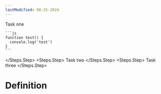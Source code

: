 ```yaml
---
lastModified: 08-25-2024
---
```


<script>
  import { Steps } from "$lib/components";
</script>

<Steps>
  <Steps.Step>
    Task one

    ```js
    function test() {
      console.log('test')
    }
    ```

  </Steps.Step>
  <Steps.Step>
    Task two
  </Steps.Step>
    <Steps.Step>
    Task three
  </Steps.Step>
</Steps>

# Definition
<!--
<Definition
  name="Tree"
  description="The tree component."
>
  <Definition.Prop type="array" path="tree" default="[]" required>The actual array of the tree.</Definition.Prop>
  <Definition.Prop type="string" path="tree.name" required>The file or directory name.</Definition.Prop>
  <Definition.Prop type="boolean" path="tree.open" default="true">If the children is a directory, controls whether the children are displayed.</Definition.Prop>
  <Definition.Prop type="array" path="tree.children">The list of children of a directory.</Definition.Prop>
  <Definition.Prop type="boolean" path="tree.highlighted" default="false">Controls weather to hight a directory or file.</Definition.Prop>

  <Definition.Note>For a single file, instead of using an object with a name, you can just use a string representing it's name</Definition.Note>
</Definition> -->

